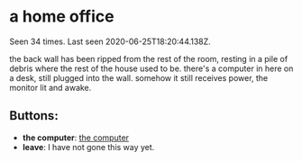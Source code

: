 # a home office

Seen 34 times. Last seen 2020-06-25T18:20:44.138Z.

the back wall has been ripped from the rest of the room, resting in a pile of debris where the rest of the house used to be. there's a computer in here on a desk, still plugged into the wall. somehow it still receives power, the monitor lit and awake.

## Buttons:

- **the computer**: [the computer](the-computer-Nbqmiwv.md)
- **leave**: I have not gone this way yet.